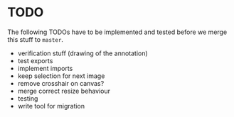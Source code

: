 TODO
====

The following TODOs have to be implemented and tested before we merge
this stuff to ```master```.

* verification stuff (drawing of the annotation)
* test exports
* implement imports
* keep selection for next image
* remove crosshair on canvas?
* merge correct resize behaviour
* testing
* write tool for migration
